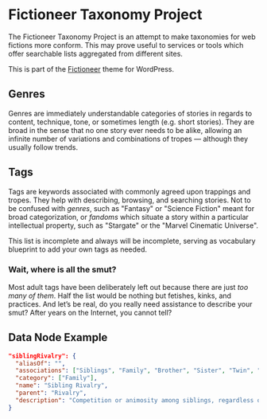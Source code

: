 # Fictioneer Taxonomy Project

The Fictioneer Taxonomy Project is an attempt to make taxonomies for web fictions more conform. This may prove useful to services or tools which offer searchable lists aggregated from different sites.

This is part of the [Fictioneer](https://github.com/Tetrakern/fictioneer) theme for WordPress.

## Genres
Genres are immediately understandable categories of stories in regards to content, technique, tone, or sometimes length (e.g. short stories). They are broad in the sense that no one story ever needs to be alike, allowing an infinite number of variations and combinations of tropes — although they usually follow trends.

## Tags
Tags are keywords associated with commonly agreed upon trappings and tropes. They help with describing, browsing, and searching stories. Not to be confused with _genres_, such as "Fantasy" or "Science Fiction" meant for broad categorization, or _fandoms_ which situate a story within a particular intellectual property, such as "Stargate" or the "Marvel Cinematic Universe".

This list is incomplete and always will be incomplete, serving as vocabulary blueprint to add your own tags as needed.

### Wait, where is all the smut?
Most adult tags have been deliberately left out because there are just _too many of them_. Half the list would be nothing but fetishes, kinks, and practices. And let’s be real, do you really need assistance to describe your smut? After years on the Internet, you cannot tell?

## Data Node Example

```json
"siblingRivalry": {
  "aliasOf": "",
  "associations": ["Siblings", "Family", "Brother", "Sister", "Twin", "Heirs"],
  "category": ["Family"],
  "name": "Sibling Rivalry",
  "parent": "Rivalry",
  "description": "Competition or animosity among siblings, regardless of blood-relation. Reasons may include preferential treatment, the order of succession or inheritance, literal enforced competition, or just petty jealousy."
}
```
